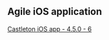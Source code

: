 ## Agile iOS application

[Castleton iOS app - 4.5.0 - 6](https://dl.dropboxusercontent.com/s/sfl3w9uguxl66db/Castleton-4.5.0-6.plist)
